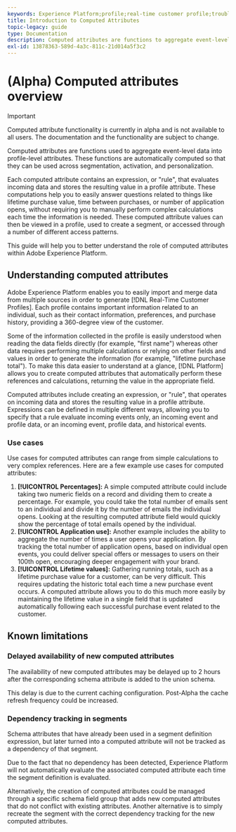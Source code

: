 ```yaml
---
keywords: Experience Platform;profile;real-time customer profile;troubleshooting;API
title: Introduction to Computed Attributes
topic-legacy: guide
type: Documentation
description: Computed attributes are functions to aggregate event-level data into profile-level attributes. These functions are automatically computed so that they can be used across segmentation, activation, and personalization.
exl-id: 13878363-589d-4a3c-811c-21d014a5f3c2
---
```

# (Alpha) Computed attributes overview

>[!IMPORTANT]
>
>Computed attribute functionality is currently in alpha and is not available to all users. The documentation and the functionality are subject to change.

Computed attributes are functions used to aggregate event-level data into profile-level attributes. These functions are automatically computed so that they can be used across segmentation, activation, and personalization.

Each computed attribute contains an expression, or "rule", that evaluates incoming data and stores the resulting value in a profile attribute. These computations help you to easily answer questions related to things like lifetime purchase value, time between purchases, or number of application opens, without requiring you to manually perform complex calculations each time the information is needed. These computed attribute values can then be viewed in a profile, used to create a segment, or accessed through a number of different access patterns.

This guide will help you to better understand the role of computed attributes within Adobe Experience Platform.

## Understanding computed attributes

Adobe Experience Platform enables you to easily import and merge data from multiple sources in order to generate [!DNL Real-Time Customer Profiles]. Each profile contains important information related to an individual, such as their contact information, preferences, and purchase history, providing a 360-degree view of the customer. 

Some of the information collected in the profile is easily understood when reading the data fields directly (for example, "first name") whereas other data requires performing multiple calculations or relying on other fields and values in order to generate the information (for example, "lifetime purchase total"). To make this data easier to understand at a glance, [!DNL Platform] allows you to create computed attributes that automatically perform these references and calculations, returning the value in the appropriate field.

Computed attributes include creating an expression, or "rule", that operates on incoming data and stores the resulting value in a profile attribute. Expressions can be defined in multiple different ways, allowing you to specify that a rule evaluate incoming events only, an incoming event and profile data, or an incoming event, profile data, and historical events.

### Use cases

Use cases for computed attributes can range from simple calculations to very complex references. Here are a few example use cases for computed attributes:

1. **[!UICONTROL Percentages]:** A simple computed attribute could include taking two numeric fields on a record and dividing them to create a percentage. For example, you could take the total number of emails sent to an individual and divide it by the number of emails the individual opens. Looking at the resulting computed attribute field would quickly show the percentage of total emails opened by the individual.
1. **[!UICONTROL Application use]:** Another example includes the ability to aggregate the number of times a user opens your application. By tracking the total number of application opens, based on individual open events, you could deliver special offers or messages to users on their 100th open, encouraging deeper engagement with your brand.
1. **[!UICONTROL Lifetime values]:** Gathering running totals, such as a lifetime purchase value for a customer, can be very difficult. This requires updating the historic total each time a new purchase event occurs. A computed attribute allows you to do this much more easily by maintaining the lifetime value in a single field that is updated automatically following each successful purchase event related to the customer.

## Known limitations

### Delayed availability of new computed attributes

The availability of new computed attributes may be delayed up to 2 hours after the corresponding schema attribute is added to the union schema.

This delay is due to the current caching configuration. Post-Alpha the cache refresh frequency could be increased.

### Dependency tracking in segments

Schema attributes that have already been used in a segment definition expression, but later turned into a computed attribute will not be tracked as a dependency of that segment. 

Due to the fact that no dependency has been detected, Experience Platform will not automatically evaluate the associated computed attribute each time the segment definition is evaluated.

Alternatively, the creation of computed attributes could be managed through a specific schema field group that adds new computed attributes that do not conflict with existing attributes. Another alternative is to simply recreate the segment with the correct dependency tracking for the new computed attributes.
